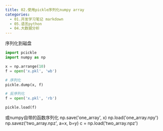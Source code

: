 ```yaml
---
title: 02.使用pickle序列化numpy array
categories:
  - 01.开发学习笔记 markdown
  - 05.语言python
  - 04.大数据分析
---
```


序列化到磁盘
```py
import pcickle
import numpy as np

x = np.arrange(10)
f = open('x.pkl', 'wb')

# 序列化
pickle.dump(x, f)

# 反序列化
f = open('x.pkl', 'rb')

pickle.load(f)
```

或numpy自带的函数序列化
np.save('one_array', x)
np.load('one_array.npy')
np.savez('two_array.npz', a=x, b=y)
c = np.load('two_array.npz')